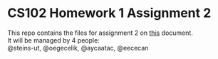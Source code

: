 # CS102 Homework 1 Assignment 2

This repo contains the files for assignment 2 on [this](https://docs.google.com/document/d/13vvs3OA0rPBhGPJAFB2V8SVXIBuswMsqTi13ueEshJo/) document.  
It will be managed by 4 people:  
@steins-ut, @oegecelik, @aycaatac, @eececan
